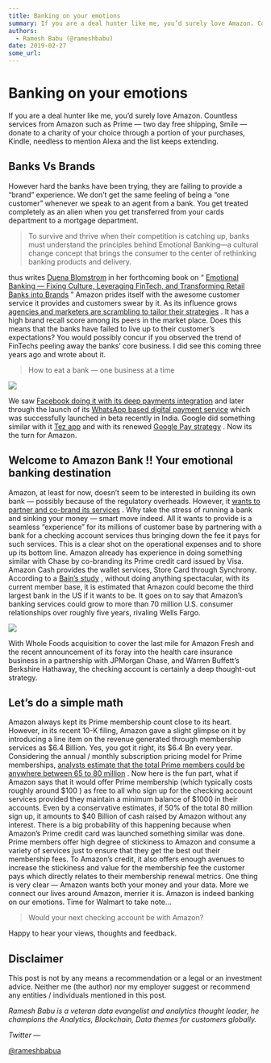 ```yaml
---
title: Banking on your emotions
summary: If you are a deal hunter like me, you’d surely love Amazon. Countless services from Amazon such as Prime — two day free shipping, Smile — donate to a charity of your choice through a portion of your purchases, Kindle, needless to mention Alexa and the list keeps extending. Banks Vs Brands However hard the banks have been trying, they are failing to provide a “brand” experience. We don’t get the same feeling of being a “one customer” whenever we speak to an agent from a bank. You get treated comp
authors:
  - Ramesh Babu (@rameshbabu)
date: 2019-02-27
some_url: 
---
```


# Banking on your emotions

If you are a deal hunter like me, you’d surely love Amazon. Countless services from Amazon such as Prime — two day free shipping, Smile — donate to a charity of your choice through a portion of your purchases, Kindle, needless to mention Alexa and the list keeps extending.

## Banks Vs Brands
However hard the banks have been trying, they are failing to provide a “brand” experience. We don’t get the same feeling of being a “one customer” whenever we speak to an agent from a bank. You get treated completely as an alien when you get transferred from your cards department to a mortgage department.
> To survive and thrive when their competition is catching up, banks must understand the principles behind Emotional Banking―a cultural change concept that brings the consumer to the center of rethinking banking products and delivery.

thus writes 
[Duena Blomstrom](https://www.linkedin.com/in/duenablomstrom/)
 in her forthcoming book on “ 
[Emotional Banking — Fixing Culture, Leveraging FinTech, and Transforming Retail Banks into Brands](https://www.amazon.co.uk/dp/3319756524/)
 ”
Amazon prides itself with the awesome customer service it provides and customers swear by it. As its influence grows 
[agencies and marketers are scrambling to tailor their strategies](https://www.nytimes.com/2017/07/31/business/media/amazon-advertising.html)
 . It has a high brand recall score among its peers in the market place.
Does this means that the banks have failed to live up to their customer’s expectations? You would possibly concur if you observed the trend of FinTechs peeling away the banks’ core business. I did see this coming three years ago and wrote about it.
> How to eat a bank — one business at a time


![](https://api.kauri.io:443/ipfs/QmRc9LegnECrNGSJt7TmYM3qvHQwfb5yWMkekGAWSWk8Nu)

We saw 
[Facebook doing it with its deep payments integration](https://techcrunch.com/2017/01/12/what-facebooks-european-payment-license-could-mean-for-banks/)
 and later through the launch of its 
[WhatsApp based digital payment service](https://www.theverge.com/2018/2/8/16991520/whatsapp-digital-payments-india-beta-launch)
 which was successfully launched in beta recently in India. Google did something similar with it 
[Tez app](https://economictimes.indiatimes.com/small-biz/startups/newsbuzz/pay-utility-bills-now-with-google-tez/articleshow/62983020.cms)
 and with its renewed 
[Google Pay strategy](https://www.blog.google/topics/shopping-payments/say-hello-to-google-pay/)
 . Now its the turn for Amazon.

## Welcome to Amazon Bank !! Your emotional banking destination
Amazon, at least for now, doesn’t seem to be interested in building its own bank — possibly because of the regulatory overheads. However, it 
[wants to partner and co-brand its services](https://www.bloomberg.com/news/articles/2018-03-05/amazon-in-talks-with-jpmorgan-over-checking-accounts-wsj-says)
 . Why take the stress of running a bank and sinking your money — smart move indeed.
All it wants to provide is a seamless “experience” for its millions of customer base by partnering with a bank for a checking account services thus bringing down the fee it pays for such services. This is a clear shot on the operational expenses and to shore up its bottom line. Amazon already has experience in doing something similar with Chase by co-branding its Prime credit card issued by Visa. Amazon Cash provides the wallet services, Store Card through Synchrony.
According to a 
[Bain’s study](https://www.cnbc.com/2018/03/06/amazon-could-become-the-third-biggest-us-bank-if-it-wants-to-bain-study.html)
 , without doing anything spectacular, with its current member base, it is estimated that Amazon could become the third largest bank in the US if it wants to be. It goes on to say that Amazon’s banking services could grow to more than 70 million U.S. consumer relationships over roughly five years, rivaling Wells Fargo.

![](https://api.kauri.io:443/ipfs/QmP3ZPqo9zP1pLzB8TsxXYuLqrqs33EqxfZ7RUkjeuTwdy)

With Whole Foods acquisition to cover the last mile for Amazon Fresh and the recent announcement of its foray into the health care insurance business in a partnership with JPMorgan Chase, and Warren Buffett’s Berkshire Hathaway, the checking account is certainly a deep thought-out strategy.

## Let’s do a simple math
Amazon always kept its Prime membership count close to its heart. However, in its recent 10-K filing, Amazon gave a slight glimpse on it by introducing a line item on the revenue generated through membership services as $6.4 Billion. Yes, you got it right, its $6.4 Bn every year. Considering the annual / monthly subscription pricing model for Prime memberships, 
[analysts estimate that the total Prime members could be anywhere between 65 to 80 million](https://www.cnbc.com/2017/02/17/amazon-hints-at-its-big-secret-how-many-prime-members-it-has.html)
 .
Now here is the fun part, what if Amazon says that it would offer Prime membership (which typically costs roughly around $100 ) as free to all who sign up for the checking account services provided they maintain a minimum balance of $1000 in their accounts. Even by a conservative estimates, if 50% of the total 80 million sign up, it amounts to $40 Billion of cash raised by Amazon without any interest. There is a big probability of this happening because when Amazon’s Prime credit card was launched something similar was done.
Prime members offer high degree of stickiness to Amazon and consume a variety of services just to ensure that they get the best out their membership fees. To Amazon’s credit, it also offers enough avenues to increase the stickiness and value for the membership fee the customer pays which directly relates to their membership renewal metrics.
One thing is very clear — Amazon wants both your money and your data. More we connect our lives around Amazon, merrier it is.
Amazon is indeed banking on our emotions. Time for Walmart to take note…
> Would your next checking account be with Amazon?

Happy to hear your views, thoughts and feedback.

## Disclaimer
This post is not by any means a recommendation or a legal or an investment advice. Neither me (the author) nor my employer suggest or recommend any entities / individuals mentioned in this post.
 
_Ramesh Babu is a veteran data evangelist and analytics thought leader, he champions the Analytics, Blockchain, Data themes for customers globally._
 
 
_Twitter —_
  
[@rameshbabua](https://twitter.com/rameshbabua)
 
